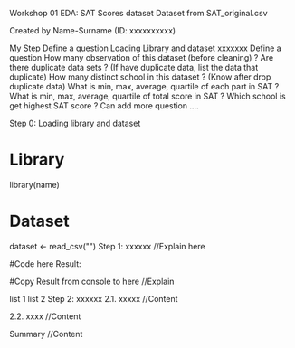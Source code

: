 Workshop 01 EDA: SAT Scores dataset
Dataset from SAT_original.csv

Created by Name-Surname (ID: xxxxxxxxxx)

My Step
Define a question
Loading Library and dataset
xxxxxxx
Define a question
How many observation of this dataset (before cleaning) ?
Are there duplicate data sets ? (If have duplicate data, list the data that duplicate)
How many distinct school in this dataset ? (Know after drop duplicate data)
What is min, max, average, quartile of each part in SAT ?
What is min, max, average, quartile of total score in SAT ?
Which school is get highest SAT score ?
Can add more question ....

Step 0: Loading library and dataset
# Library
library(name)

# Dataset
dataset <- read_csv("")
Step 1: xxxxxx
//Explain here

#Code here
Result:

#Copy Result from console to here
//Explain

list 1
list 2
Step 2: xxxxxx
2.1. xxxxx
//Content

2.2. xxxx
//Content

Summary
//Content
